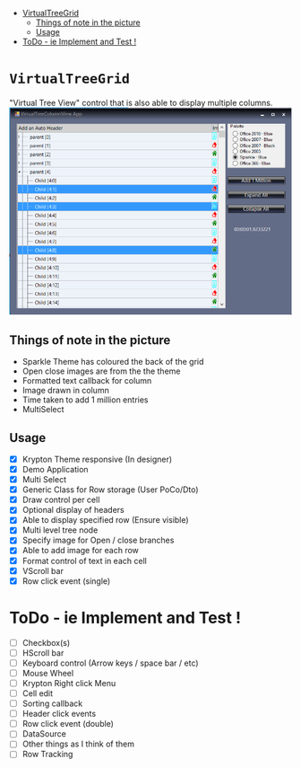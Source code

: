 ﻿<!-- Start Document Outline -->

* [VirtualTreeGrid](#virtualtreegrid)
	* [Things of note in the picture](#things-of-note-in-the-picture)
	* [Usage](#usage)
* [ToDo - ie Implement and Test !](#todo---ie-implement-and-test-)

<!-- End Document Outline -->

# `VirtualTreeGrid`
"Virtual Tree View" control that is also able to display multiple columns.
![](https://github.com/Krypton-Suite/Documentation/blob/main/Assets/Extended-Toolkit/VirtualTreeColumnView.png?raw=true)

## Things of note in the picture
- Sparkle Theme has coloured the back of the grid
- Open close images are from the the theme
- Formatted text callback for column 
- Image drawn in column
- Time taken to add 1 million entries
- MultiSelect

## Usage
- [x] Krypton Theme responsive (In designer)
- [X] Demo Application
- [X] Multi Select
- [X] Generic Class for Row storage (User PoCo/Dto)
- [X] Draw control per cell
- [X] Optional display of headers
- [X] Able to display specified row (Ensure visible)
- [X] Multi level tree node
- [X] Specify image for Open / close branches
- [X] Able to add image for each row
- [X] Format control of text in each cell
- [x] VScroll bar
- [X] Row click event (single)

# ToDo - ie Implement and Test !
- [ ] Checkbox(s)
- [ ] HScroll bar
- [ ] Keyboard control (Arrow keys / space bar / etc)
- [ ] Mouse Wheel
- [ ] Krypton Right click Menu
- [ ] Cell edit
- [ ] Sorting callback
- [ ] Header click events
- [ ] Row click event (double)
- [ ] DataSource
- [ ] Other things as I think of them
- [ ] Row Tracking